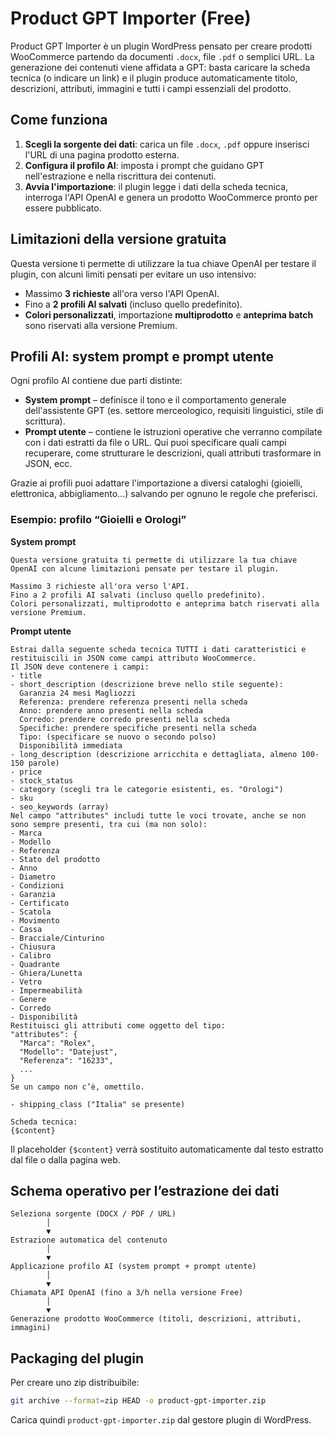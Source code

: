 # Product GPT Importer (Free)

Product GPT Importer è un plugin WordPress pensato per creare prodotti WooCommerce partendo da documenti `.docx`, file `.pdf` o semplici URL. La generazione dei contenuti viene affidata a GPT: basta caricare la scheda tecnica (o indicare un link) e il plugin produce automaticamente titolo, descrizioni, attributi, immagini e tutti i campi essenziali del prodotto.

## Come funziona
1. **Scegli la sorgente dei dati**: carica un file `.docx`, `.pdf` oppure inserisci l'URL di una pagina prodotto esterna.
2. **Configura il profilo AI**: imposta i prompt che guidano GPT nell'estrazione e nella riscrittura dei contenuti.
3. **Avvia l'importazione**: il plugin legge i dati della scheda tecnica, interroga l'API OpenAI e genera un prodotto WooCommerce pronto per essere pubblicato.

## Limitazioni della versione gratuita
Questa versione ti permette di utilizzare la tua chiave OpenAI per testare il plugin, con alcuni limiti pensati per evitare un uso intensivo:

* Massimo **3 richieste** all'ora verso l'API OpenAI.
* Fino a **2 profili AI salvati** (incluso quello predefinito).
* **Colori personalizzati**, importazione **multiprodotto** e **anteprima batch** sono riservati alla versione Premium.

## Profili AI: system prompt e prompt utente
Ogni profilo AI contiene due parti distinte:

* **System prompt** – definisce il tono e il comportamento generale dell'assistente GPT (es. settore merceologico, requisiti linguistici, stile di scrittura).
* **Prompt utente** – contiene le istruzioni operative che verranno compilate con i dati estratti da file o URL. Qui puoi specificare quali campi recuperare, come strutturare le descrizioni, quali attributi trasformare in JSON, ecc.

Grazie ai profili puoi adattare l'importazione a diversi cataloghi (gioielli, elettronica, abbigliamento…) salvando per ognuno le regole che preferisci.

### Esempio: profilo “Gioielli e Orologi”
**System prompt**
```
Questa versione gratuita ti permette di utilizzare la tua chiave OpenAI con alcune limitazioni pensate per testare il plugin.

Massimo 3 richieste all'ora verso l'API.
Fino a 2 profili AI salvati (incluso quello predefinito).
Colori personalizzati, multiprodotto e anteprima batch riservati alla versione Premium.
```

**Prompt utente**
```
Estrai dalla seguente scheda tecnica TUTTI i dati caratteristici e restituiscili in JSON come campi attributo WooCommerce.
Il JSON deve contenere i campi:
- title
- short_description (descrizione breve nello stile seguente):
  Garanzia 24 mesi Magliozzi
  Referenza: prendere referenza presenti nella scheda
  Anno: prendere anno presenti nella scheda
  Corredo: prendere corredo presenti nella scheda
  Specifiche: prendere specifiche presenti nella scheda
  Tipo: (specificare se nuovo o secondo polso)
  Disponibilità immediata
- long_description (descrizione arricchita e dettagliata, almeno 100-150 parole)
- price
- stock_status
- category (scegli tra le categorie esistenti, es. "Orologi")
- sku
- seo_keywords (array)
Nel campo "attributes" includi tutte le voci trovate, anche se non sono sempre presenti, tra cui (ma non solo):
- Marca
- Modello
- Referenza
- Stato del prodotto
- Anno
- Diametro
- Condizioni
- Garanzia
- Certificato
- Scatola
- Movimento
- Cassa
- Bracciale/Cinturino
- Chiusura
- Calibro
- Quadrante
- Ghiera/Lunetta
- Vetro
- Impermeabilità
- Genere
- Corredo
- Disponibilità
Restituisci gli attributi come oggetto del tipo:
"attributes": {
  "Marca": "Rolex",
  "Modello": "Datejust",
  "Referenza": "16233",
  ...
}
Se un campo non c’è, omettilo.

- shipping_class ("Italia" se presente)

Scheda tecnica:
{$content}
```

Il placeholder `{$content}` verrà sostituito automaticamente dal testo estratto dal file o dalla pagina web.

## Schema operativo per l’estrazione dei dati
```
Seleziona sorgente (DOCX / PDF / URL)
        │
        ▼
Estrazione automatica del contenuto
        │
        ▼
Applicazione profilo AI (system prompt + prompt utente)
        │
        ▼
Chiamata API OpenAI (fino a 3/h nella versione Free)
        │
        ▼
Generazione prodotto WooCommerce (titoli, descrizioni, attributi, immagini)
```

## Packaging del plugin
Per creare uno zip distribuibile:
```bash
git archive --format=zip HEAD -o product-gpt-importer.zip
```
Carica quindi `product-gpt-importer.zip` dal gestore plugin di WordPress.

